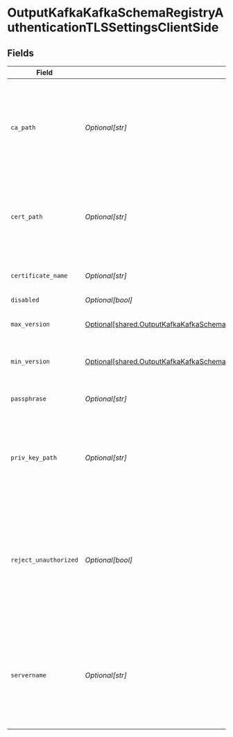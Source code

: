 # OutputKafkaKafkaSchemaRegistryAuthenticationTLSSettingsClientSide


## Fields

| Field                                                                                                                                                                                                                | Type                                                                                                                                                                                                                 | Required                                                                                                                                                                                                             | Description                                                                                                                                                                                                          |
| -------------------------------------------------------------------------------------------------------------------------------------------------------------------------------------------------------------------- | -------------------------------------------------------------------------------------------------------------------------------------------------------------------------------------------------------------------- | -------------------------------------------------------------------------------------------------------------------------------------------------------------------------------------------------------------------- | -------------------------------------------------------------------------------------------------------------------------------------------------------------------------------------------------------------------- |
| `ca_path`                                                                                                                                                                                                            | *Optional[str]*                                                                                                                                                                                                      | :heavy_minus_sign:                                                                                                                                                                                                   | Path on client in which to find CA certificates to verify the server's cert. PEM format. Can reference $ENV_VARS.                                                                                                    |
| `cert_path`                                                                                                                                                                                                          | *Optional[str]*                                                                                                                                                                                                      | :heavy_minus_sign:                                                                                                                                                                                                   | Path on client in which to find certificates to use. PEM format. Can reference $ENV_VARS.                                                                                                                            |
| `certificate_name`                                                                                                                                                                                                   | *Optional[str]*                                                                                                                                                                                                      | :heavy_minus_sign:                                                                                                                                                                                                   | The name of the predefined certificate.                                                                                                                                                                              |
| `disabled`                                                                                                                                                                                                           | *Optional[bool]*                                                                                                                                                                                                     | :heavy_minus_sign:                                                                                                                                                                                                   | N/A                                                                                                                                                                                                                  |
| `max_version`                                                                                                                                                                                                        | [Optional[shared.OutputKafkaKafkaSchemaRegistryAuthenticationTLSSettingsClientSideMaximumTLSVersion]](undefined/models/shared/outputkafkakafkaschemaregistryauthenticationtlssettingsclientsidemaximumtlsversion.md) | :heavy_minus_sign:                                                                                                                                                                                                   | Maximum TLS version to use when connecting                                                                                                                                                                           |
| `min_version`                                                                                                                                                                                                        | [Optional[shared.OutputKafkaKafkaSchemaRegistryAuthenticationTLSSettingsClientSideMinimumTLSVersion]](undefined/models/shared/outputkafkakafkaschemaregistryauthenticationtlssettingsclientsideminimumtlsversion.md) | :heavy_minus_sign:                                                                                                                                                                                                   | Minimum TLS version to use when connecting                                                                                                                                                                           |
| `passphrase`                                                                                                                                                                                                         | *Optional[str]*                                                                                                                                                                                                      | :heavy_minus_sign:                                                                                                                                                                                                   | Passphrase to use to decrypt private key.                                                                                                                                                                            |
| `priv_key_path`                                                                                                                                                                                                      | *Optional[str]*                                                                                                                                                                                                      | :heavy_minus_sign:                                                                                                                                                                                                   | Path on client in which to find the private key to use. PEM format. Can reference $ENV_VARS.                                                                                                                         |
| `reject_unauthorized`                                                                                                                                                                                                | *Optional[bool]*                                                                                                                                                                                                     | :heavy_minus_sign:                                                                                                                                                                                                   | Reject certs that are not authorized by a CA in the CA certificate path, or by another trusted CA (e.g., the system's CA). Defaults to No.                                                                           |
| `servername`                                                                                                                                                                                                         | *Optional[str]*                                                                                                                                                                                                      | :heavy_minus_sign:                                                                                                                                                                                                   | Server name for the SNI (Server Name Indication) TLS extension. It must be a host name, and not an IP address.                                                                                                       |